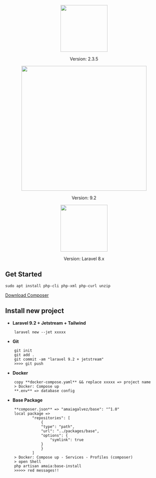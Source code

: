 <p align="center"><a href="https://getcomposer.org/" target="_blank" title="Composer"><img src="https://getcomposer.org/img/logo-composer-transparent5.png" width="150"></a></p>

<p align="center">
Version: 2.3.5
</p>

<p align="center"><a href="https://laravel.com" target="_blank" title="Laravel"><img src="https://raw.githubusercontent.com/laravel/art/master/logo-lockup/5%20SVG/2%20CMYK/1%20Full%20Color/laravel-logolockup-cmyk-red.svg" width="400"></a></p>

<p align="center">
Version: 9.2
</p>

<p align="center"><a href="https://laravelpackage.com/" target="_blank" title="Laravel Package Development"><img src="https://laravelpackage.com/laravel-package-logo.png" width="150"></a></p>

<p align="center">
Version: Laravel 8.x
</p>

## Get Started

```
sudo apt install php-cli php-xml php-curl unzip
```
<a href="https://getcomposer.org/download/">Download Composer</a>  


## Install new project

- **Laravel 9.2 + Jetstream + Tailwind**
```
    laravel new --jet xxxxx
```

- **Git**
```
    git init
    git add .
    git commit -am "laravel 9.2 + jetstream"
    >>>> git push
```

- **Docker**
```
    copy **docker-compose.yaml** && replace xxxxx => project name
    > Docker: Compose up
    **.env** => database config
```

- **Base Package**
```
    **composer.json** => "amaiagalvez/base": "^1.0" 
    local package =>
            "repositories": [
                {
                "type": "path",
                "url": "../packages/base",
                "options": {
                    "symlink": true
                }
                }
            ]    
    > Docker: Compose up - Services - Profiles (composer) 
    > open Shell
    php artisan amaia:base-install
    >>>>> red messages!!

```